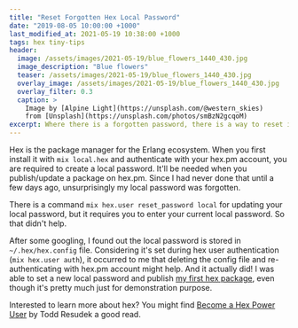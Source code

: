 ```yaml
---
title: "Reset Forgotten Hex Local Password"
date: "2019-08-05 10:00:00 +1000"
last_modified_at: 2021-05-19 10:38:00 +1000
tags: hex tiny-tips
header:
  image: /assets/images/2021-05-19/blue_flowers_1440_430.jpg
  image_description: "Blue flowers"
  teaser: /assets/images/2021-05-19/blue_flowers_1440_430.jpg
  overlay_image: /assets/images/2021-05-19/blue_flowers_1440_430.jpg
  overlay_filter: 0.3
  caption: >
    Image by [Alpine Light](https://unsplash.com/@western_skies)
    from [Unsplash](https://unsplash.com/photos/smBzN2gcqoM)
excerpt: Where there is a forgotten password, there is a way to reset it
---
```


Hex is the package manager for the Erlang ecosystem. When you first install it
with `mix local.hex` and authenticate with your hex.pm account, you are required
to create a local password. It'll be needed when you publish/update a package on
hex.pm. Since I had never done that until a few days ago, unsurprisingly my
local password was forgotten.

There is a command `mix hex.user reset_password local` for updating your local
password, but it requires you to enter your current local password. So that
didn't help.

After some googling, I found out the local password is stored in
`~/.hex/hex.config` file. Considering it's set during hex user authentication
(`mix hex.user auth`), it occurred to me that deleting the config file and
re-authenticating with hex.pm account might help. And it actually did! I was
able to set a new local password and publish [my first hex package][], even
though it's pretty much just for demonstration purpose.

Interested to learn more about hex? You might find [Become a Hex Power User][]
by Todd Resudek a good read.

[Become a Hex Power User]: https://medium.com/@toddresudek/hex-power-user-deb608e60935
[my first hex package]: https://hex.pm/packages/leapyear
